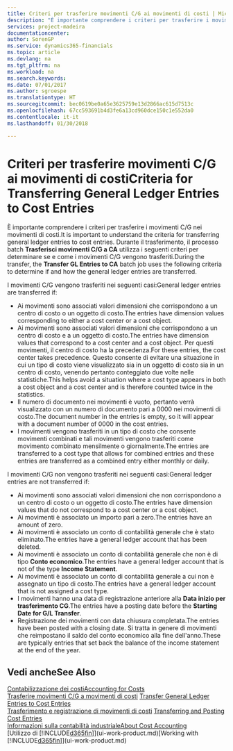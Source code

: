 ```yaml
---
title: Criteri per trasferire movimenti C/G ai movimenti di costi | Microsoft Docs
description: "È importante comprendere i criteri per trasferire i movimenti C/G nei movimenti di costi. Durante il trasferimento, il processo batch **Trasferisci movimenti C/G a CA** utilizza i seguenti criteri per determinare se e come i movimenti C/G vengono trasferiti."
services: project-madeira
documentationcenter: 
author: SorenGP
ms.service: dynamics365-financials
ms.topic: article
ms.devlang: na
ms.tgt_pltfrm: na
ms.workload: na
ms.search.keywords: 
ms.date: 07/01/2017
ms.author: sgroespe
ms.translationtype: HT
ms.sourcegitcommit: bec0619be0a65e3625759e13d2866ac615d7513c
ms.openlocfilehash: 67cc593691b4d3fe6a13cd960dce150c1e552da0
ms.contentlocale: it-it
ms.lasthandoff: 01/30/2018

---
```

# <a name="criteria-for-transferring-general-ledger-entries-to-cost-entries"></a><span data-ttu-id="c3c63-104">Criteri per trasferire movimenti C/G ai movimenti di costi</span><span class="sxs-lookup"><span data-stu-id="c3c63-104">Criteria for Transferring General Ledger Entries to Cost Entries</span></span>
<span data-ttu-id="c3c63-105">È importante comprendere i criteri per trasferire i movimenti C/G nei movimenti di costi.</span><span class="sxs-lookup"><span data-stu-id="c3c63-105">It is important to understand the criteria for transferring general ledger entries to cost entries.</span></span> <span data-ttu-id="c3c63-106">Durante il trasferimento, il processo batch **Trasferisci movimenti C/G a CA** utilizza i seguenti criteri per determinare se e come i movimenti C/G vengono trasferiti.</span><span class="sxs-lookup"><span data-stu-id="c3c63-106">During the transfer, the **Transfer GL Entries to CA** batch job uses the following criteria to determine if and how the general ledger entries are transferred.</span></span>  

<span data-ttu-id="c3c63-107">I movimenti C/G vengono trasferiti nei seguenti casi:</span><span class="sxs-lookup"><span data-stu-id="c3c63-107">General ledger entries are transferred if:</span></span>  

-   <span data-ttu-id="c3c63-108">Ai movimenti sono associati valori dimensioni che corrispondono a un centro di costo o un oggetto di costo.</span><span class="sxs-lookup"><span data-stu-id="c3c63-108">The entries have dimension values corresponding to either a cost center or a cost object.</span></span>  
-   <span data-ttu-id="c3c63-109">Ai movimenti sono associati valori dimensioni che corrispondono a un centro di costo e a un oggetto di costo.</span><span class="sxs-lookup"><span data-stu-id="c3c63-109">The entries have dimension values that correspond to a cost center and a cost object.</span></span> <span data-ttu-id="c3c63-110">Per questi movimenti, il centro di costo ha la precedenza.</span><span class="sxs-lookup"><span data-stu-id="c3c63-110">For these entries, the cost center takes precedence.</span></span> <span data-ttu-id="c3c63-111">Questo consente di evitare una situazione in cui un tipo di costo viene visualizzato sia in un oggetto di costo sia in un centro di costo, venendo pertanto conteggiato due volte nelle statistiche.</span><span class="sxs-lookup"><span data-stu-id="c3c63-111">This helps avoid a situation where a cost type appears in both a cost object and a cost center and is therefore counted twice in the statistics.</span></span>  
-   <span data-ttu-id="c3c63-112">Il numero di documento nei movimenti è vuoto, pertanto verrà visualizzato con un numero di documento pari a 0000 nei movimenti di costo.</span><span class="sxs-lookup"><span data-stu-id="c3c63-112">The document number in the entries is empty, so it will appear with a document number of 0000 in the cost entries.</span></span>  
-   <span data-ttu-id="c3c63-113">I movimenti vengono trasferiti in un tipo di costo che consente movimenti combinati e tali movimenti vengono trasferiti come movimento combinato mensilmente o giornalmente.</span><span class="sxs-lookup"><span data-stu-id="c3c63-113">The entries are transferred to a cost type that allows for combined entries and these entries are transferred as a combined entry either monthly or daily.</span></span>  

<span data-ttu-id="c3c63-114">I movimenti C/G non vengono trasferiti nei seguenti casi:</span><span class="sxs-lookup"><span data-stu-id="c3c63-114">General ledger entries are not transferred if:</span></span>  

-   <span data-ttu-id="c3c63-115">Ai movimenti sono associati valori dimensioni che non corrispondono a un centro di costo o un oggetto di costo.</span><span class="sxs-lookup"><span data-stu-id="c3c63-115">The entries have dimension values that do not correspond to a cost center or a cost object.</span></span>  
-   <span data-ttu-id="c3c63-116">Ai movimenti è associato un importo pari a zero.</span><span class="sxs-lookup"><span data-stu-id="c3c63-116">The entries have an amount of zero.</span></span>  
-   <span data-ttu-id="c3c63-117">Ai movimenti è associato un conto di contabilità generale che è stato eliminato.</span><span class="sxs-lookup"><span data-stu-id="c3c63-117">The entries have a general ledger account that has been deleted.</span></span>  
-   <span data-ttu-id="c3c63-118">Ai movimenti è associato un conto di contabilità generale che non è di tipo **Conto economico**.</span><span class="sxs-lookup"><span data-stu-id="c3c63-118">The entries have a general ledger account that is not of the type **Income Statement**.</span></span>  
-   <span data-ttu-id="c3c63-119">Ai movimenti è associato un conto di contabilità generale a cui non è assegnato un tipo di costo.</span><span class="sxs-lookup"><span data-stu-id="c3c63-119">The entries have a general ledger account that is not assigned a cost type.</span></span>  
-   <span data-ttu-id="c3c63-120">I movimenti hanno una data di registrazione anteriore alla **Data inizio per trasferimento CG**.</span><span class="sxs-lookup"><span data-stu-id="c3c63-120">The entries have a posting date before the **Starting Date for G/L Transfer**.</span></span>  
-   <span data-ttu-id="c3c63-121">Registrazione dei movimenti con data chiusura completata.</span><span class="sxs-lookup"><span data-stu-id="c3c63-121">The entries have been posted with a closing date.</span></span> <span data-ttu-id="c3c63-122">Si tratta in genere di movimenti che reimpostano il saldo del conto economico alla fine dell'anno.</span><span class="sxs-lookup"><span data-stu-id="c3c63-122">These are typically entries that set back the balance of the income statement at the end of the year.</span></span>  

## <a name="see-also"></a><span data-ttu-id="c3c63-123">Vedi anche</span><span class="sxs-lookup"><span data-stu-id="c3c63-123">See Also</span></span>  
[<span data-ttu-id="c3c63-124">Contabilizzazione dei costi</span><span class="sxs-lookup"><span data-stu-id="c3c63-124">Accounting for Costs</span></span>](finance-manage-cost-accounting.md)  
 <span data-ttu-id="c3c63-125">[Trasferire movimenti C/G a movimenti di costi](finance-how-to-transfer-general-ledger-entries-to-cost-entries.md) </span><span class="sxs-lookup"><span data-stu-id="c3c63-125">[Transfer General Ledger Entries to Cost Entries](finance-how-to-transfer-general-ledger-entries-to-cost-entries.md) </span></span>  
 <span data-ttu-id="c3c63-126">[Trasferimento e registrazione di movimenti di costi](finance-transfer-and-post-cost-entries.md) </span><span class="sxs-lookup"><span data-stu-id="c3c63-126">[Transferring and Posting Cost Entries](finance-transfer-and-post-cost-entries.md) </span></span>  
 [<span data-ttu-id="c3c63-127">Informazioni sulla contabilità industriale</span><span class="sxs-lookup"><span data-stu-id="c3c63-127">About Cost Accounting</span></span>](finance-about-cost-accounting.md)  
 <span data-ttu-id="c3c63-128">[Utilizzo di [!INCLUDE[d365fin](includes/d365fin_md.md)]](ui-work-product.md)</span><span class="sxs-lookup"><span data-stu-id="c3c63-128">[Working with [!INCLUDE[d365fin](includes/d365fin_md.md)]](ui-work-product.md)</span></span>

